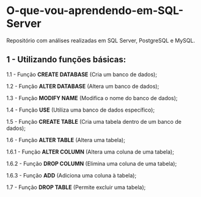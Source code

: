 # O-que-vou-aprendendo-em-SQL-Server
Repositório com análises realizadas em SQL Server, PostgreSQL e MySQL.

## 1 - Utilizando funções básicas:
 1.1 - Função **CREATE DATABASE** (Cria um banco de dados);
 
 1.2 - Função **ALTER DATABASE** (Altera um banco de dados);
 
 1.3 - Função **MODIFY NAME** (Modifica o nome do banco de dados);
 
 1.4 - Função **USE** (Utiliza uma banco de dados específico);
 
 1.5 - Função **CREATE TABLE** (Cria uma tabela dentro de um banco de dados);
 
 1.6 - Função **ALTER TABLE** (Altera uma tabela);
 
  1.6.1 - Função **ALTER COLUMN** (Altera uma coluna de uma tabela);
  
  1.6.2 - Função **DROP COLUMN** (Elimina uma coluna de uma tabela);
  
  1.6.3 - Função **ADD** (Adiciona uma coluna à tabela);
  
1.7 - Função **DROP TABLE** (Permite excluir uma tabela);
 

